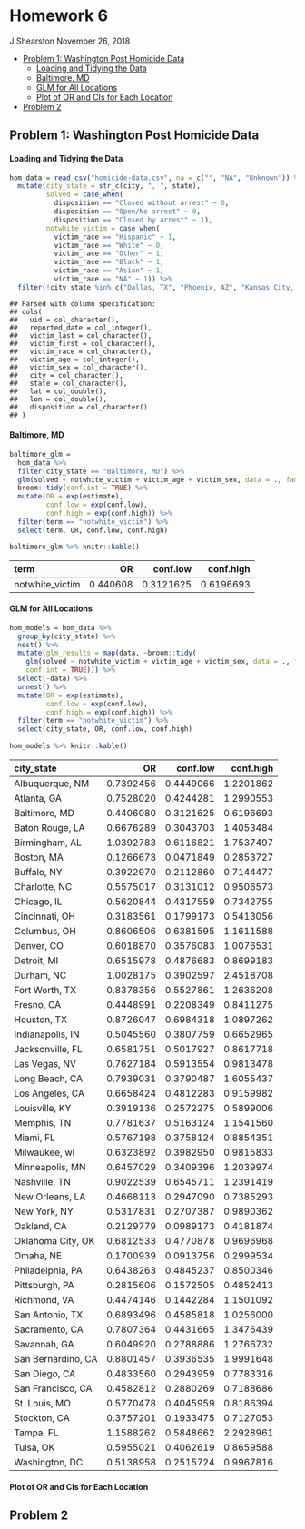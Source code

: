 Homework 6
================
J Shearston
November 26, 2018

-   [Problem 1: Washington Post Homicide Data](#problem-1-washington-post-homicide-data)
    -   [Loading and Tidying the Data](#loading-and-tidying-the-data)
    -   [Baltimore, MD](#baltimore-md)
    -   [GLM for All Locations](#glm-for-all-locations)
    -   [Plot of OR and CIs for Each Location](#plot-of-or-and-cis-for-each-location)
-   [Problem 2](#problem-2)

Problem 1: Washington Post Homicide Data
----------------------------------------

#### Loading and Tidying the Data

``` r
hom_data = read_csv("homicide-data.csv", na = c("", "NA", "Unknown")) %>%
  mutate(city_state = str_c(city, ", ", state),
         solved = case_when(
           disposition == "Closed without arrest" ~ 0, 
           disposition == "Open/No arrest" ~ 0, 
           disposition == "Closed by arrest" ~ 1),
         notwhite_victim = case_when(
           victim_race == "Hispanic" ~ 1,
           victim_race == "White" ~ 0,
           victim_race == "Other" ~ 1,
           victim_race == "Black" ~ 1,
           victim_race == "Asian" ~ 1,
           victim_race == "NA" ~ 1)) %>% 
  filter(!city_state %in% c("Dallas, TX", "Phoenix, AZ", "Kansas City, MO", "Tulsa, AL"))
```

    ## Parsed with column specification:
    ## cols(
    ##   uid = col_character(),
    ##   reported_date = col_integer(),
    ##   victim_last = col_character(),
    ##   victim_first = col_character(),
    ##   victim_race = col_character(),
    ##   victim_age = col_integer(),
    ##   victim_sex = col_character(),
    ##   city = col_character(),
    ##   state = col_character(),
    ##   lat = col_double(),
    ##   lon = col_double(),
    ##   disposition = col_character()
    ## )

#### Baltimore, MD

``` r
baltimore_glm = 
  hom_data %>% 
  filter(city_state == "Baltimore, MD") %>% 
  glm(solved ~ notwhite_victim + victim_age + victim_sex, data = ., family = binomial()) %>%
  broom::tidy(conf.int = TRUE) %>% 
  mutate(OR = exp(estimate),
         conf.low = exp(conf.low),
         conf.high = exp(conf.high)) %>%
  filter(term == "notwhite_victim") %>% 
  select(term, OR, conf.low, conf.high) 

baltimore_glm %>% knitr::kable()
```

| term             |        OR|   conf.low|  conf.high|
|:-----------------|---------:|----------:|----------:|
| notwhite\_victim |  0.440608|  0.3121625|  0.6196693|

#### GLM for All Locations

``` r
hom_models = hom_data %>%
  group_by(city_state) %>% 
  nest() %>% 
  mutate(glm_results = map(data, ~broom::tidy(
    glm(solved ~ notwhite_victim + victim_age + victim_sex, data = ., family = binomial()),
    conf.int = TRUE))) %>%
  select(-data) %>% 
  unnest() %>% 
  mutate(OR = exp(estimate),
         conf.low = exp(conf.low),
         conf.high = exp(conf.high)) %>% 
  filter(term == "notwhite_victim") %>% 
  select(city_state, OR, conf.low, conf.high)
  
hom_models %>% knitr::kable()
```

| city\_state        |         OR|   conf.low|  conf.high|
|:-------------------|----------:|----------:|----------:|
| Albuquerque, NM    |  0.7392456|  0.4449066|  1.2201862|
| Atlanta, GA        |  0.7528020|  0.4244281|  1.2990553|
| Baltimore, MD      |  0.4406080|  0.3121625|  0.6196693|
| Baton Rouge, LA    |  0.6676289|  0.3043703|  1.4053484|
| Birmingham, AL     |  1.0392783|  0.6116821|  1.7537497|
| Boston, MA         |  0.1266673|  0.0471849|  0.2853727|
| Buffalo, NY        |  0.3922970|  0.2112860|  0.7144477|
| Charlotte, NC      |  0.5575017|  0.3131012|  0.9506573|
| Chicago, IL        |  0.5620844|  0.4317559|  0.7342755|
| Cincinnati, OH     |  0.3183561|  0.1799173|  0.5413056|
| Columbus, OH       |  0.8606506|  0.6381595|  1.1611588|
| Denver, CO         |  0.6018870|  0.3576083|  1.0076531|
| Detroit, MI        |  0.6515978|  0.4876683|  0.8699183|
| Durham, NC         |  1.0028175|  0.3902597|  2.4518708|
| Fort Worth, TX     |  0.8378356|  0.5527861|  1.2636208|
| Fresno, CA         |  0.4448991|  0.2208349|  0.8411275|
| Houston, TX        |  0.8726047|  0.6984318|  1.0897262|
| Indianapolis, IN   |  0.5045560|  0.3807759|  0.6652965|
| Jacksonville, FL   |  0.6581751|  0.5017927|  0.8617718|
| Las Vegas, NV      |  0.7627184|  0.5913554|  0.9813478|
| Long Beach, CA     |  0.7939031|  0.3790487|  1.6055437|
| Los Angeles, CA    |  0.6658424|  0.4812283|  0.9159982|
| Louisville, KY     |  0.3919136|  0.2572275|  0.5899006|
| Memphis, TN        |  0.7781637|  0.5163124|  1.1541560|
| Miami, FL          |  0.5767198|  0.3758124|  0.8854351|
| Milwaukee, wI      |  0.6323892|  0.3982950|  0.9815833|
| Minneapolis, MN    |  0.6457029|  0.3409396|  1.2039974|
| Nashville, TN      |  0.9022539|  0.6545711|  1.2391419|
| New Orleans, LA    |  0.4668113|  0.2947090|  0.7385293|
| New York, NY       |  0.5317831|  0.2707387|  0.9890362|
| Oakland, CA        |  0.2129779|  0.0989173|  0.4181874|
| Oklahoma City, OK  |  0.6812533|  0.4770878|  0.9696968|
| Omaha, NE          |  0.1700939|  0.0913756|  0.2999534|
| Philadelphia, PA   |  0.6438263|  0.4845237|  0.8500346|
| Pittsburgh, PA     |  0.2815606|  0.1572505|  0.4852413|
| Richmond, VA       |  0.4474146|  0.1442284|  1.1501092|
| San Antonio, TX    |  0.6893496|  0.4585818|  1.0256000|
| Sacramento, CA     |  0.7807364|  0.4431665|  1.3476439|
| Savannah, GA       |  0.6049920|  0.2788886|  1.2766732|
| San Bernardino, CA |  0.8801457|  0.3936535|  1.9991648|
| San Diego, CA      |  0.4833560|  0.2943959|  0.7783316|
| San Francisco, CA  |  0.4582812|  0.2880269|  0.7188686|
| St. Louis, MO      |  0.5770478|  0.4045959|  0.8186394|
| Stockton, CA       |  0.3757201|  0.1933475|  0.7127053|
| Tampa, FL          |  1.1588262|  0.5848662|  2.2928961|
| Tulsa, OK          |  0.5955021|  0.4062619|  0.8659588|
| Washington, DC     |  0.5138958|  0.2515724|  0.9967816|

#### Plot of OR and CIs for Each Location

Problem 2
---------
